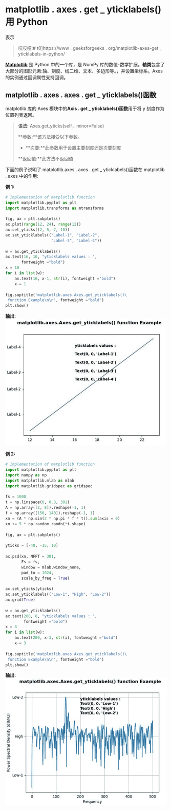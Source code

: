 # matplotlib . axes . get _ yticklabels()用 Python

表示

> 哎哎哎:# t0]https://www . geeksforgeeks . org/matplotlib-axes-get _ yticklabels-in-python/

**[Matplotlib](https://www.geeksforgeeks.org/python-introduction-matplotlib/)** 是 Python 中的一个库，是 NumPy 库的数值-数学扩展。**轴类**包含了大部分的图形元素:轴、刻度、线二维、文本、多边形等。，并设置坐标系。Axes 的实例通过回调属性支持回调。

## matplotlib . axes . axes . get _ yticklabels()函数

matplotlib 库的 Axes 模块中的**Axis . get _ yticklabels()函数**用于将 y 刻度作为位置列表返回。

> **语法:** Axes.get_yticks(self，minor=False)
> 
> **参数:**该方法接受以下参数。
> 
> *   **次要:**此参数用于设置主要刻度还是次要刻度
> 
> **返回值:**此方法不返回值

下面的例子说明了 matplotlib.axes . axes . get _ yticklabels()函数在 matplotlib . axes 中的作用:

**例 1:**

```py
# Implementation of matplotlib function
import matplotlib.pyplot as plt
import matplotlib.transforms as mtransforms

fig, ax = plt.subplots()
ax.plot(range(12, 24), range(12))
ax.set_yticks((2, 5, 7, 10))
ax.set_yticklabels(("Label-1", "Label-2", 
                    "Label-3", "Label-4"))

w = ax.get_yticklabels()
ax.text(16, 10, "yticklabels values : ",
       fontweight ="bold")
x = 10
for i in list(w):
    ax.text(16, x-1, str(i), fontweight ="bold")
    x-= 1

fig.suptitle('matplotlib.axes.Axes.get_yticklabels()\
 function Example\n\n', fontweight ="bold")
plt.show()
```

**输出:**
![](img/ae5ebe19b3a126616cd650470d3eca9a.png)

**例 2:**

```py
# Implementation of matplotlib function
import matplotlib.pyplot as plt
import numpy as np
import matplotlib.mlab as mlab
import matplotlib.gridspec as gridspec

fs = 1000
t = np.linspace(0, 0.3, 301)
A = np.array([2, 8]).reshape(-1, 1)
f = np.array([150, 140]).reshape(-1, 1)
xn = (A * np.sin(2 * np.pi * f * t)).sum(axis = 0)
xn += 5 * np.random.randn(*t.shape)

fig, ax = plt.subplots()

yticks = [-40, -15, 10]

ax.psd(xn, NFFT = 301, 
       Fs = fs, 
       window = mlab.window_none,
       pad_to = 1024,
       scale_by_freq = True)

ax.set_yticks(yticks)
ax.set_yticklabels(("Low-1", "High", "Low-2"))
ax.grid(True)

w = ax.get_yticklabels()
ax.text(200, 8, "yticklabels values : ", 
        fontweight ="bold")
x = 8
for i in list(w):
    ax.text(200, x-3, str(i), fontweight ="bold")
    x-= 3

fig.suptitle('matplotlib.axes.Axes.get_yticklabels()\
 function Example\n\n', fontweight ="bold")
plt.show()
```

**输出:**
![](img/ad4346e5f754ea014825a928bdd8596f.png)